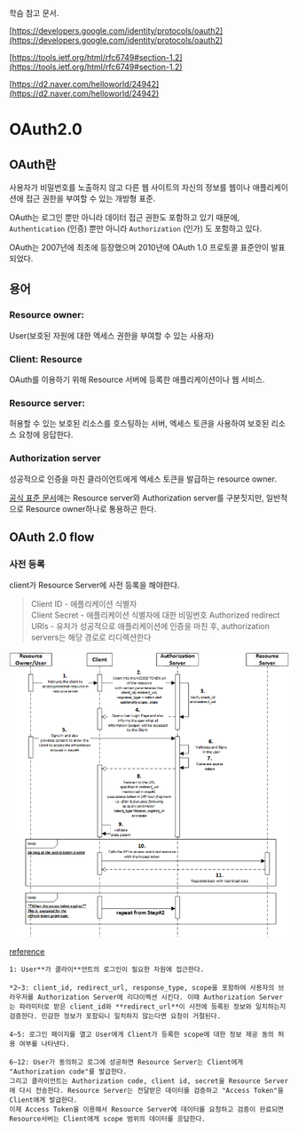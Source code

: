학슴 참고 문서.

[https://developers.google.com/identity/protocols/oauth2](https://developers.google.com/identity/protocols/oauth2)

[https://tools.ietf.org/html/rfc6749#section-1.2](https://tools.ietf.org/html/rfc6749#section-1.2)

[https://d2.naver.com/helloworld/24942](https://d2.naver.com/helloworld/24942)

# OAuth2.0

## OAuth란

사용자가 비밀번호를 노출하지 않고 다른 웹 사이트의 자신의 정보를 웹이나 애플리케이션에 접근 권한을 부여할 수 있는 개방형 표준.

OAuth는 로그인 뿐만 아니라 데이터 접근 권한도 포함하고 있기 때문에, `Authentication` (인증) 뿐만 아니라 `Authorization` (인가) 도 포함하고 있다.

OAuth는 2007년에 최초에 등장했으며 2010년에  OAuth 1.0 프로토콜 표준안이 발표되었다.

## 용어

### **Resource owner**:

User(보호된 자원에 대한 엑세스 권한을 부여할 수 있는 사용자)

### Client: Resource

OAuth를 이용하기 위해 Resource 서버에 등록한 애플리케이션이나 웹 서비스.

### **Resource server**:

허용할 수 있는 보호된 리소스를 호스팅하는 서버, 엑세스 토큰을 사용하여 보호된 리소스 요청에 응답한다.

### **Authorization server**

성공적으로 인증을 마친 클라이언트에게 엑세스 토큰을 발급하는 resource owner.

[공식 표준 문서](https://tools.ietf.org/html/rfc6749#section-1.2)에는 Resource server와 Authorization server를 구분짓지만, 일반적으로 Resource owner하나로 통용하곤 한다.

## OAuth 2.0 flow

### 사전 등록

client가 Resource Server에 사전 등록을 해야한다.

> Client ID - 애플리케이션 식별자</br>Client Secret - 애플리케이션 식별자에 대한 비밀번호  Authorized redirect URIs - 유저가 성공적으로 애플리케이션에 인증을 마친 후, authorization servers는 해당 경로로 리디렉션한다

![flow](../assets/network/oauth-1.png)

[reference](https://iteritory.com/tutorial-on-oauth2-implicit-grant-flow/)

```
1: User**가 클라이**언트의 로그인이 필요한 자원에 접근한다.

*2~3: client_id, redirect_url, response_type, scope을 포함하여 사용자의 브라우저를 Authorization Server에 리다이렉션 시킨다. 이때 Authorization Server는 파라미터로 받은 client_id와 **redirect_url**이 사전에 등록된 정보와 일치하는지 검증한다. 민감한 정보가 포함되니 일치하지 않는다면 요청이 거절된다.

4~5: 로그인 페이지를 열고 User에게 Client가 등록한 scope에 대한 정보 제공 동의 허용 여부를 나타낸다. 

6~12: User가 동의하고 로그에 성공하면 Resource Server는 Client에게 "Authorization code"를 발급한다.
그리고 클라이언트는 Authorization code, client id, secret을 Resource Server에 다시 전송한다. Resource Server는 전달받은 데이터를 검증하고 "Access Token"을 Client에게 발급한다.
이제 Access Token을 이용해서 Resource Server에 데이터를 요청하고 검증이 완료되면 Resource서버는 Client에게 scope 범위의 데이터를 응답한다.
```